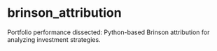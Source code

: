 # brinson_attribution
Portfolio performance dissected: Python-based Brinson attribution for analyzing investment strategies.
